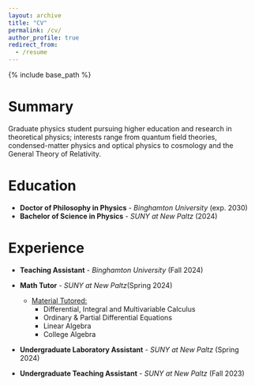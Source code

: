 ```yaml
---
layout: archive
title: "CV"
permalink: /cv/
author_profile: true
redirect_from:
  - /resume
---
```


{% include base_path %}

Summary
======
Graduate physics student pursuing higher education and research in theoretical physics; interests range
from quantum field theories, condensed-matter physics and optical physics to cosmology and the General
Theory of Relativity.

Education
======
* <b>Doctor of Philosophy in Physics</b> - <i>Binghamton University</i> (exp. 2030)
* <b>Bachelor of Science in Physics</b> - <i>SUNY at New Paltz</i> (2024)

Experience
======
* <b>Teaching Assistant</b> - <i>Binghamton University</i> (Fall 2024)

* <b>Math Tutor</b> - <i>SUNY at New Paltz</i>(Spring 2024)
  * <u>Material Tutored:</u>
    * Differential, Integral and Multivariable Calculus
    * Ordinary & Partial Differential Equations
    * Linear Algebra
    * College Algebra

* <b>Undergraduate Laboratory Assistant</b> - <i>SUNY at New Paltz</i> (Spring 2024)

* <b>Undergraduate Teaching Assistant</b> - <i>SUNY at New Paltz</i> (Fall 2023)
